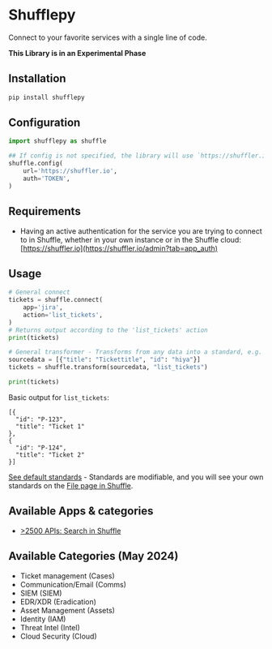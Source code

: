 # Shufflepy
Connect to your favorite services with a single line of code. 

**This Library is in an Experimental Phase**

## Installation
```bash
pip install shufflepy
```

## Configuration
```python
import shufflepy as shuffle

## If config is not specified, the library will use `https://shuffler.io` as the default URL. These are the default values.
shuffle.config(
	url='https://shuffler.io',
	auth='TOKEN',
)
```

## Requirements
- Having an active authentication for the service you are trying to connect to in Shuffle, whether in your own instance or in the Shuffle cloud: [https://shuffler.io](https://shuffler.io/admin?tab=app_auth)

## Usage
```python
# General connect
tickets = shuffle.connect(
	app='jira', 
	action='list_tickets',
)
# Returns output according to the 'list_tickets' action
print(tickets)

# General transformer - Transforms from any data into a standard, e.g. "list_tickets"
sourcedata = [{"title": "Tickettitle", "id": "hiya"}]
tickets = shuffle.transform(sourcedata, "list_tickets")

print(tickets)
```

Basic output for `list_tickets`: 
```
[{
  "id": "P-123",
  "title": "Ticket 1"
},
{
  "id": "P-124",
  "title": "Ticket 2"
}]
```

[See default standards](https://github.com/Shuffle/standards/blob/main/translation_standards) - Standards are modifiable, and you will see your own standards on the [File page in Shuffle](https://shuffler.io/admin?tab=files).

## Available Apps & categories
- [>2500 APIs: Search in Shuffle](https://shuffler.io/search?tab=apps)

## Available Categories (May 2024)
- Ticket management 	(Cases)
- Communication/Email	(Comms)
- SIEM 					(SIEM)	
- EDR/XDR 				(Eradication)
- Asset Management  	(Assets)
- Identity				(IAM) 
- Threat Intel			(Intel)
- Cloud Security		(Cloud)
